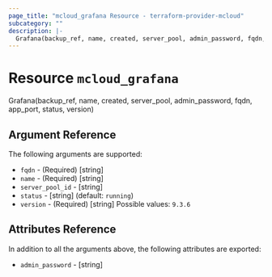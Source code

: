 ```yaml
---
page_title: "mcloud_grafana Resource - terraform-provider-mcloud"
subcategory: ""
description: |-
  Grafana(backup_ref, name, created, server_pool, admin_password, fqdn, app_port, status, version)
---
```


# Resource `mcloud_grafana`

Grafana(backup_ref, name, created, server_pool, admin_password, fqdn, app_port, status, version)



## Argument Reference

The following arguments are supported:

- `fqdn` - (Required) [string]  
- `name` - (Required) [string]  
- `server_pool_id` - [string]  
- `status` - [string]   (default: `running`)
- `version` - (Required) [string] Possible values: `9.3.6` 

## Attributes Reference

In addition to all the arguments above, the following attributes are exported:

- `admin_password` - [string] 